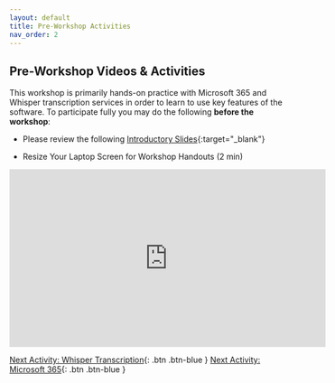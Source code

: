 ```yaml
---
layout: default
title: Pre-Workshop Activities
nav_order: 2
---
```

## Pre-Workshop Videos & Activities
This workshop is primarily hands-on practice with Microsoft 365 and Whisper transcription services in order to learn to use key features of the software. To participate fully you may do the following **before the workshop**:

- Please review the following [Introductory Slides](https://docs.google.com/presentation/d/1DSi-h-4R5Lo2zv5Lukux4Oi8ekahJwW6AJQWAahovVY/edit?usp=sharing){:target="_blank"}

- Resize Your Laptop Screen for Workshop Handouts (2 min)<br>
<iframe width="560" height="315" src="https://www.youtube.com/embed/Igk5hZUfzN0" title="YouTube video player" frameborder="0" allow="accelerometer; autoplay; clipboard-write; encrypted-media; gyroscope; picture-in-picture" allowfullscreen></iframe>

[Next Activity: Whisper Transcription](whisper-transcription.md){: .btn .btn-blue }
[Next Activity: Microsoft 365](microsoft-365.md){: .btn .btn-blue }
